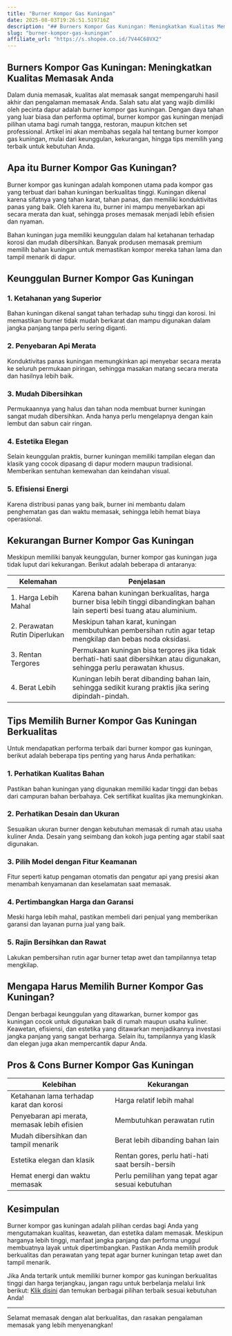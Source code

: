 ```yaml
---
title: "Burner Kompor Gas Kuningan"
date: 2025-08-03T19:26:51.519716Z
description: "## Burners Kompor Gas Kuningan: Meningkatkan Kualitas Memasak Anda..."
slug: "burner-kompor-gas-kuningan"
affiliate_url: "https://s.shopee.co.id/7V44C68VX2"
---
```

## Burners Kompor Gas Kuningan: Meningkatkan Kualitas Memasak Anda

Dalam dunia memasak, kualitas alat memasak sangat mempengaruhi hasil akhir dan pengalaman memasak Anda. Salah satu alat yang wajib dimiliki oleh pecinta dapur adalah burner kompor gas kuningan. Dengan daya tahan yang luar biasa dan performa optimal, burner kompor gas kuningan menjadi pilihan utama bagi rumah tangga, restoran, maupun kitchen set professional. Artikel ini akan membahas segala hal tentang burner kompor gas kuningan, mulai dari keunggulan, kekurangan, hingga tips memilih yang terbaik untuk kebutuhan Anda.

## Apa itu Burner Kompor Gas Kuningan?

Burner kompor gas kuningan adalah komponen utama pada kompor gas yang terbuat dari bahan kuningan berkualitas tinggi. Kuningan dikenal karena sifatnya yang tahan karat, tahan panas, dan memiliki konduktivitas panas yang baik. Oleh karena itu, burner ini mampu menyebarkan api secara merata dan kuat, sehingga proses memasak menjadi lebih efisien dan nyaman.

Bahan kuningan juga memiliki keunggulan dalam hal ketahanan terhadap korosi dan mudah dibersihkan. Banyak produsen memasak premium memilih bahan kuningan untuk memastikan kompor mereka tahan lama dan tampil menarik di dapur.

## Keunggulan Burner Kompor Gas Kuningan

### 1. Ketahanan yang Superior
Bahan kuningan dikenal sangat tahan terhadap suhu tinggi dan korosi. Ini memastikan burner tidak mudah berkarat dan mampu digunakan dalam jangka panjang tanpa perlu sering diganti.

### 2. Penyebaran Api Merata
Konduktivitas panas kuningan memungkinkan api menyebar secara merata ke seluruh permukaan piringan, sehingga masakan matang secara merata dan hasilnya lebih baik.

### 3. Mudah Dibersihkan
Permukaannya yang halus dan tahan noda membuat burner kuningan sangat mudah dibersihkan. Anda hanya perlu mengelapnya dengan kain lembut dan sabun cair ringan.

### 4. Estetika Elegan
Selain keunggulan praktis, burner kuningan memiliki tampilan elegan dan klasik yang cocok dipasang di dapur modern maupun tradisional. Memberikan sentuhan kemewahan dan keindahan visual.

### 5. Efisiensi Energi
Karena distribusi panas yang baik, burner ini membantu dalam penghematan gas dan waktu memasak, sehingga lebih hemat biaya operasional.

## Kekurangan Burner Kompor Gas Kuningan

Meskipun memiliki banyak keunggulan, burner kompor gas kuningan juga tidak luput dari kekurangan. Berikut adalah beberapa di antaranya:

| Kelemahan | Penjelasan |
|------------|------------|
| 1. Harga Lebih Mahal | Karena bahan kuningan berkualitas, harga burner bisa lebih tinggi dibandingkan bahan lain seperti besi tuang atau aluminium. |
| 2. Perawatan Rutin Diperlukan | Meskipun tahan karat, kuningan membutuhkan pembersihan rutin agar tetap mengkilap dan bebas noda oksidasi. |
| 3. Rentan Tergores | Permukaan kuningan bisa tergores jika tidak berhati-hati saat dibersihkan atau digunakan, sehingga perlu perawatan khusus. |
| 4. Berat Lebih | Kuningan lebih berat dibanding bahan lain, sehingga sedikit kurang praktis jika sering dipindah-pindah. |

## Tips Memilih Burner Kompor Gas Kuningan Berkualitas

Untuk mendapatkan performa terbaik dari burner kompor gas kuningan, berikut adalah beberapa tips penting yang harus Anda perhatikan:

### 1. Perhatikan Kualitas Bahan
Pastikan bahan kuningan yang digunakan memiliki kadar tinggi dan bebas dari campuran bahan berbahaya. Cek sertifikat kualitas jika memungkinkan.

### 2. Perhatikan Desain dan Ukuran
Sesuaikan ukuran burner dengan kebutuhan memasak di rumah atau usaha kuliner Anda. Desain yang seimbang dan kokoh juga penting agar stabil saat digunakan.

### 3. Pilih Model dengan Fitur Keamanan
Fitur seperti katup pengaman otomatis dan pengatur api yang presisi akan menambah kenyamanan dan keselamatan saat memasak.

### 4. Pertimbangkan Harga dan Garansi
Meski harga lebih mahal, pastikan membeli dari penjual yang memberikan garansi dan layanan purna jual yang baik.

### 5. Rajin Bersihkan dan Rawat
Lakukan pembersihan rutin agar burner tetap awet dan tampilannya tetap mengkilap.

## Mengapa Harus Memilih Burner Kompor Gas Kuningan?

Dengan berbagai keunggulan yang ditawarkan, burner kompor gas kuningan cocok untuk digunakan baik di rumah maupun usaha kuliner. Keawetan, efisiensi, dan estetika yang ditawarkan menjadikannya investasi jangka panjang yang sangat berharga. Selain itu, tampilannya yang klasik dan elegan juga akan mempercantik dapur Anda.

## Pros & Cons Burner Kompor Gas Kuningan

| Kelebihan | Kekurangan |
|------------|------------|
| Ketahanan lama terhadap karat dan korosi | Harga relatif lebih mahal |
| Penyebaran api merata, memasak lebih efisien | Membutuhkan perawatan rutin |
| Mudah dibersihkan dan tampil menarik | Berat lebih dibanding bahan lain |
| Estetika elegan dan klasik | Rentan gores, perlu hati-hati saat bersih-bersih |
| Hemat energi dan waktu memasak | Perlu pemilihan yang tepat agar sesuai kebutuhan |

## Kesimpulan

Burner kompor gas kuningan adalah pilihan cerdas bagi Anda yang mengutamakan kualitas, keawetan, dan estetika dalam memasak. Meskipun harganya lebih tinggi, manfaat jangka panjang dan performa unggul membuatnya layak untuk dipertimbangkan. Pastikan Anda memilih produk berkualitas dan perawatan yang tepat agar burner kuningan tetap awet dan tampil menarik.

Jika Anda tertarik untuk memiliki burner kompor gas kuningan berkualitas tinggi dan harga terjangkau, jangan ragu untuk berbelanja melalui link berikut: [Klik disini](https://s.shopee.co.id/7V44C68VX2) dan temukan berbagai pilihan terbaik sesuai kebutuhan Anda!

---

Selamat memasak dengan alat berkualitas, dan rasakan pengalaman memasak yang lebih menyenangkan!